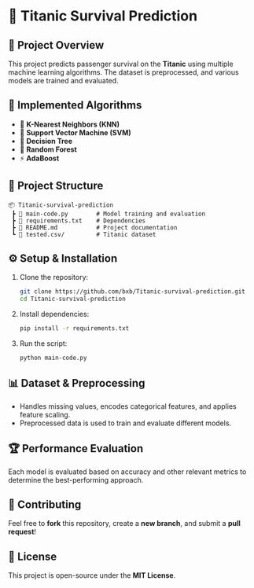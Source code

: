 # 🚢 Titanic Survival Prediction

## 📝 Project Overview
This project predicts passenger survival on the **Titanic** using multiple machine learning algorithms. The dataset is preprocessed, and various models are trained and evaluated.

## 📌 Implemented Algorithms
- 🏡 **K-Nearest Neighbors (KNN)**
- 🎯 **Support Vector Machine (SVM)**
- 🌳 **Decision Tree**
- 🌲 **Random Forest**
- ⚡ **AdaBoost**

## 📂 Project Structure
```
📦 Titanic-survival-prediction  
 ┣ 📜 main-code.py        # Model training and evaluation  
 ┣ 📜 requirements.txt    # Dependencies  
 ┣ 📜 README.md           # Project documentation  
 ┗ 📂 tested.csv/         # Titanic dataset   
```

## ⚙️ Setup & Installation
1. Clone the repository:
   ```sh
   git clone https://github.com/bxb/Titanic-survival-prediction.git
   cd Titanic-survival-prediction
   ```
2. Install dependencies:
   ```sh
   pip install -r requirements.txt
   ```
3. Run the script:
   ```sh
   python main-code.py
   ```

## 📊 Dataset & Preprocessing
- Handles missing values, encodes categorical features, and applies feature scaling.
- Preprocessed data is used to train and evaluate different models.

## 🏆 Performance Evaluation
Each model is evaluated based on accuracy and other relevant metrics to determine the best-performing approach.

## 🤝 Contributing
Feel free to **fork** this repository, create a **new branch**, and submit a **pull request**!

## 📜 License
This project is open-source under the **MIT License**.
